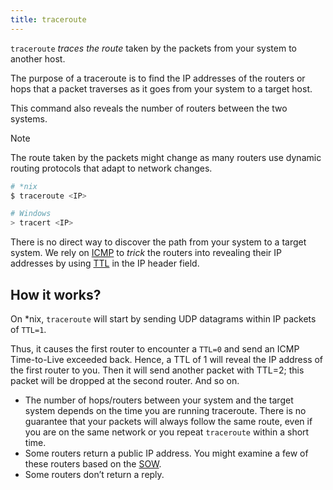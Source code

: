 ```yaml
---
title: traceroute
---
```


`traceroute` *traces the route* taken by the packets from your system to another host.

The purpose of a traceroute is to find the IP addresses of the routers or hops that a packet traverses as it goes from your system to a target host.

This command also reveals the number of routers between the two systems.

> [!note]
>
> The route taken by the packets might change as many routers use dynamic routing protocols that adapt to network changes.

```sh
# *nix
$ traceroute <IP>

# Windows
> tracert <IP>
```

There is no direct way to discover the path from your system to a target system. We rely on [ICMP](/knowledge/offsec/glossary/ICMP.md) to _trick_ the routers into revealing their IP addresses by using [TTL](/knowledge/offsec/glossary/TTL.md) in the IP header field.

## How it works?

On \*nix, `traceroute` will start by sending UDP datagrams within IP packets of `TTL=1`.

Thus, it causes the first router to encounter a `TTL=0` and send an ICMP Time-to-Live exceeded back. Hence, a TTL of 1 will reveal the IP address of the first router to you. Then it will send another packet with TTL=2; this packet will be dropped at the second router. And so on.

- The number of hops/routers between your system and the target system depends on the time you are running traceroute. There is no guarantee that your packets will always follow the same route, even if you are on the same network or you repeat `traceroute` within a short time.
- Some routers return a public IP address. You might examine a few of these routers based on the [SOW](/knowledge/offsec/pentesting/SOW.md).
- Some routers don’t return a reply.
